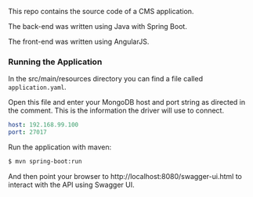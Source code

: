 This repo contains the source code of a CMS application.

The back-end was written using Java with Spring Boot.

The front-end was written using AngularJS.

 ### Running the Application

 In the src/main/resources directory you can find a file called ```application.yaml```.

Open this file and enter your MongoDB host and port string as directed in the comment. This is the information the driver will use to connect.

```yml
host: 192.168.99.100
port: 27017
```

Run the application with maven:

 ```bash
$ mvn spring-boot:run
 ```

 And then point your browser to http://localhost:8080/swagger-ui.html to interact with the API using Swagger UI.